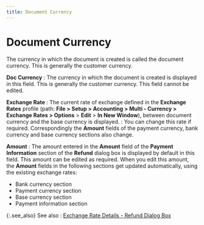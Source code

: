 ```yaml
---
title: Document Currency
---
```


# Document Currency


The currency in which the document is created is called the document currency. This is generally the customer currency.


**Doc Currency**
: The currency in which the document is created is displayed in this field. This is generally the customer currency. This field cannot be edited.


**Exchange Rate**
: The current rate of exchange defined in the **Exchange Rates** profile (path: **File &gt; Setup &gt; Accounting &gt; Multi - Currency &gt; Exchange Rates &gt; Options** > **Edit** > **In New Window**), between document currency and the base currency is displayed.
: You can change this rate if required. Correspondingly the **Amount** fields of the payment currency, bank currency and base currency sections also change.


**Amount**
: The amount entered in the **Amount** field of the **Payment Information** section of the **Refund** dialog box is displayed by default in this field. This amount can be edited as required. When you edit this amount, the **Amount** fields in the following sections get updated automatically, using the existing exchange rates:

- Bank currency section
- Payment currency section
- Base currency section
- Payment information section



{:.see_also}
See also
: [Exchange Rate Details - Refund Dialog Box]({{site.sp_baseurl}}/misc/exchange_rate_information_refund_dialog_box.html)
